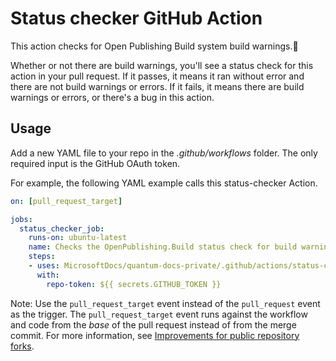 # Status checker GitHub Action

This action checks for Open Publishing Build system build warnings.:rocket:

Whether or not there are build warnings, you'll see a status check for this action in your pull request. If it passes, it means it ran without error and there are not build warnings or errors. If it fails, it means there are build warnings or errors, or there's a bug in this action.

## Usage

Add a new YAML file to your repo in the *.github/workflows* folder. The only required input is the GitHub OAuth token.

For example, the following YAML example calls this status-checker Action.

```yml
on: [pull_request_target]

jobs:
  status_checker_job:
    runs-on: ubuntu-latest
    name: Checks the OpenPublishing.Build status check for build warnings
    steps:
    - uses: MicrosoftDocs/quantum-docs-private/.github/actions/status-checker@main
      with:
        repo-token: ${{ secrets.GITHUB_TOKEN }}
```

Note: Use the `pull_request_target` event instead of the `pull_request` event as the trigger. The `pull_request_target` event runs against the workflow and code from the *base* of the pull request instead of from the merge commit. For more information, see [Improvements for public repository forks](https://github.blog/2020-08-03-github-actions-improvements-for-fork-and-pull-request-workflows/#improvements-for-public-repository-forks).
